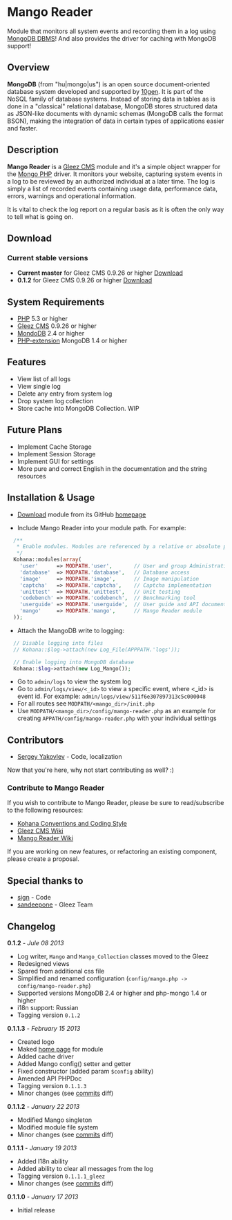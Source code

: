 # Mango Reader

Module that monitors all system events and recording them in a log using [MongoDB DBMS](http://www.mongodb.org)!
And also provides the driver for caching with MongoDB support!

## Overview

**MongoDB** (from "hu|mongo|us") is an open source document-oriented database system developed and supported by
[10gen](http://www.10gen.com/). It is part of the NoSQL family of database systems. Instead of storing data in
tables as is done in a "classical" relational database, MongoDB stores structured data as JSON-like documents with
dynamic schemas (MongoDB calls the format BSON), making the integration of data in certain types of applications
easier and faster.


## Description

**Mango Reader** is a [Gleez CMS](http://gleezcms.org/) module and it's a simple object wrapper for the
[Mongo PHP](http://php.net/manual/en/book.mongo.php) driver. It monitors your website, capturing system
events in a log to be reviewed by an authorized individual at a later time. The log is simply a list of
recorded events containing usage data, performance data, errors, warnings and operational information.

It is vital to check the log report on a regular basis as it is often the only way to tell what is going on.


## Download

### Current stable versions

- **Current master** for Gleez CMS 0.9.26 or higher [Download](https://github.com/sergeyklay/gleez-mango/archive/master.zip)
- **0.1.2** for Gleez CMS 0.9.26 or higher [Download](https://github.com/sergeyklay/gleez-mango/archive/0.1.2.zip)

## System Requirements

- [PHP](http://php.net/) 5.3 or higher
- [Gleez CMS](http://gleezcms.org/) 0.9.26 or higher
- [MondoDB](http://mongodb.org/) 2.4 or higher
- [PHP-extension](http://php.net/manual/en/mongo.installation.php) MongoDB 1.4 or higher


## Features

- View list of all logs
- View single log
- Delete any entry from system log
- Drop system log collection
- Store cache into MongoDB Collection. WIP


## Future Plans

- Implement Cache Storage
- Implement Session Storage
- Implement GUI for settings
- More pure and correct English in the documentation and the string resources


## Installation & Usage

- [Download](https://github.com/sergeyklay/gleez-mango/archive/master.zip) module from its GitHub [homepage](https://github.com/sergeyklay/gleez-mango)

- Include Mango Reader into your module path. For example:
```php
  /**
   * Enable modules. Modules are referenced by a relative or absolute path.
   */
  Kohana::modules(array(
    'user'      => MODPATH.'user',       // User and group Administration
    'database'  => MODPATH.'database',   // Database access
    'image'     => MODPATH.'image',      // Image manipulation
    'captcha'   => MODPATH.'captcha',    // Captcha implementation
    'unittest'  => MODPATH.'unittest',   // Unit testing
    'codebench' => MODPATH.'codebench',  // Benchmarking tool
    'userguide' => MODPATH.'userguide',  // User guide and API documentation
    'mango'     => MODPATH.'mango',      // Mango Reader module
  ));
```

- Attach the MangoDB write to logging:
```php
  // Disable logging into files
  // Kohana::$log->attach(new Log_File(APPPATH.'logs'));

  // Enable logging into MongoDB database
  Kohana::$log->attach(new Log_Mango());
```

- Go to `admin/logs` to view the system log
- Go to `admin/logs/view/<_id>` to view a specific event, where <_id> is event id. For example: `admin/logs/view/511f6e307897313c5c000048`
- For all routes see `MODPATH/<mango_dir>/init.php`
- Use `MODPATH/<mango_dir>/config/mango-reader.php` as an example for creating `APPATH/config/mango-reader.php` with your individual settings


## Contributors

- [Sergey Yakovlev](https://github.com/sergeyklay) - Code, localization

Now that you're here, why not start contributing as well? :)

### Contribute to Mango Reader

If you wish to contribute to Mango Reader, please be sure to read/subscribe to the following resources:
- [Kohana Conventions and Coding Style](http://kohanaframework.org/3.2/guide/kohana/conventions)
- [Gleez CMS Wiki](https://github.com/gleez/cms/wiki)
- [Mango Reader Wiki](https://github.com/sergeyklay/gleez-mango/wiki)

If you are working on new features, or refactoring an existing component, please create a proposal.


##  Special thanks to

- [sign](https://github.com/sergey-sign) - Code
- [sandeepone](https://github.com/sandeepone) - Gleez Team


## Changelog

**0.1.2** - *Jule 08 2013*
- Log writer, `Mango` and `Mango_Collection` classes moved to the Gleez
- Redesigned views
- Spared from additional css file
- Simplified and renamed configuration (`config/mango.php -> config/mango-reader.php`)
- Supported versions MongoDB 2.4 or higher and php-mongo 1.4 or higher
- i18n support: Russian
- Tagging version `0.1.2`

**0.1.1.3** - *February 15 2013*
- Created logo
- Maked [home page](http://sergeyklay.github.com/gleez-mango/) for module
- Added cache driver
- Added Mango config() setter and getter
- Fixed constructor (added param `$config` ability)
- Amended API PHPDoc
- Tagging version `0.1.1.3`
- Minor changes (see [commits](https://github.com/sergeyklay/gleez-mango/commits/master) diff)

**0.1.1.2** - *January 22 2013*
- Modified Mango singleton
- Modified module file system
- Minor changes (see [commits](https://github.com/sergeyklay/gleez-mango/commits/master) diff)

**0.1.1.1** - *January 19 2013*
- Added I18n ability
- Added ability to clear all messages from the log
- Tagging version `0.1.1.1_gleez`
- Minor changes (see [commits](https://github.com/sergeyklay/gleez-mango/commits/master) diff)

**0.1.1.0** - *January 17 2013*
- Initial release

